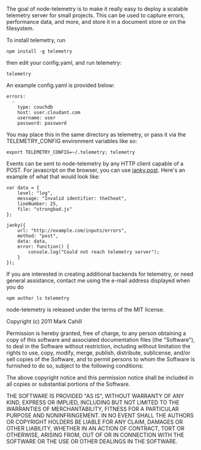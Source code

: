 The goal of node-telemetry is to make it really easy to deploy a scalable telemetry
server for small projects. This can be used to capture errors, performance data,
and more, and store it in a document store or on the filesystem.

To install telemetry, run

    npm install -g telemetry

then edit your config.yaml, and run telemetry:

    telemetry

An example config.yaml is provided below:

    errors:
      -
        type: couchdb
        host: user.cloudant.com
        username: user
        password: password

You may place this in the same directory as telemetry, or pass it via the 
TELEMETRY_CONFIG environment variables like so:

    export TELEMETRY_CONFIG=~/.telemetry; telemetry

Events can be sent to node-telemetry by any HTTP client capable of a POST. For
javascript on the browser, you can use [janky.post](https://github.com/pyronicide/janky.post).
Here's an example of what that would look like:

    var data = {
        level: "log",
        message: "Invalid identifier: theCheat",
        lineNumber: 25,
        file: "strongbad.js"
    };
    
    janky({
        url: "http://example.com/inputs/errors",
        method: "post",
        data: data,
        error: function() {
            console.log("Could not reach telemetry server");
        }
    });

If you are interested in creating additional backends for telemetry, or need 
general assistance, contact me using the e-mail address displayed when you do 

    npm author ls telemetry

node-telemetry is released under the terms of the MIT license.

Copyright (c) 2011 Mark Cahill

Permission is hereby granted, free of charge, to any person obtaining a copy of 
this software and associated documentation files (the "Software"), to deal in 
the Software without restriction, including without limitation the rights to 
use, copy, modify, merge, publish, distribute, sublicense, and/or sell copies 
of the Software, and to permit persons to whom the Software is furnished to do 
so, subject to the following conditions:

The above copyright notice and this permission notice shall be included in all 
copies or substantial portions of the Software.

THE SOFTWARE IS PROVIDED "AS IS", WITHOUT WARRANTY OF ANY KIND, EXPRESS OR 
IMPLIED, INCLUDING BUT NOT LIMITED TO THE WARRANTIES OF MERCHANTABILITY, 
FITNESS FOR A PARTICULAR PURPOSE AND NONINFRINGEMENT. IN NO EVENT SHALL THE 
AUTHORS OR COPYRIGHT HOLDERS BE LIABLE FOR ANY CLAIM, DAMAGES OR OTHER 
LIABILITY, WHETHER IN AN ACTION OF CONTRACT, TORT OR OTHERWISE, ARISING FROM, 
OUT OF OR IN CONNECTION WITH THE SOFTWARE OR THE USE OR OTHER DEALINGS IN THE 
SOFTWARE.